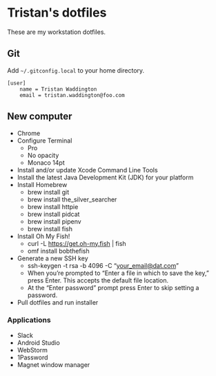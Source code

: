 # Tristan's dotfiles

These are my workstation dotfiles.

## Git

Add `~/.gitconfig.local` to your home directory.

```
[user]
    name = Tristan Waddington
    email = tristan.waddington@foo.com
```

## New computer

- Chrome
- Configure Terminal
    - Pro
    - No opacity
    - Monaco 14pt
- Install and/or update Xcode Command Line Tools
- Install the latest Java Development Kit (JDK) for your platform
- Install Homebrew
  - brew install git
  - brew install the_silver_searcher
  - brew install httpie
  - brew install pidcat
  - brew install pipenv
  - brew install fish
- Install Oh My Fish!
  - curl -L https://get.oh-my.fish | fish
  - omf install bobthefish
- Generate a new SSH key
  - ssh-keygen -t rsa -b 4096 -C “your_email@dat.com”
  - When you’re prompted to “Enter a file in which to save the key,” press Enter. This accepts the default file location.
  - At the “Enter password” prompt press Enter to skip setting a password.
- Pull dotfiles and run installer

### Applications

- Slack
- Android Studio
- WebStorm
- 1Password
- Magnet window manager
